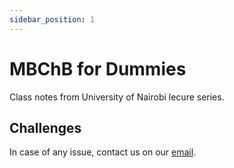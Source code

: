 ```yaml
---
sidebar_position: 1
---
```


# MBChB for Dummies

Class notes from University of Nairobi lecure series.

## Challenges

In case of any issue, contact us on our [email](mbchbfordummies@gmail.com).
